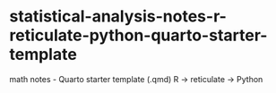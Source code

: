 # statistical-analysis-notes-r-reticulate-python-quarto-starter-template
math notes - Quarto starter template (.qmd) R -> reticulate -> Python
